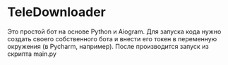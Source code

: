 # TeleDownloader

 Это простой бот на основе Python и Aiogram. Для запуска кода нужно создать своего собственного бота и внести его токен в переменную окружения (в Pycharm, например). После производится запуск из скрипта main.py
